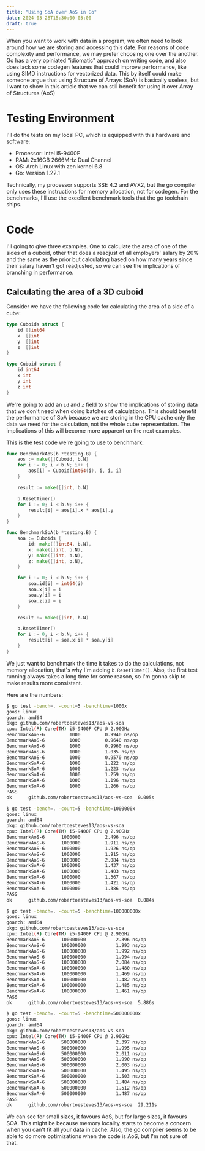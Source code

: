 ```yaml
---
title: "Using SoA over AoS in Go"
date: 2024-03-28T15:30:00-03:00
draft: true
---
```


When you want to work with data in a program, we often need to look around how
we are storing and accessing this date. For reasons of code complexity and
performance, we may prefer choosing one over the another. Go has a very opiniated
"idiomatic" approach on writing code, and also does lack some codegen features that
could improve performance, like using SIMD instructions for vectorized data. This
by itself could make someone argue that using Structure of Arrays (SoA) is basically
useless, but I want to show in this article that we can still benefit for using it
over Array of Structures (AoS)

# Testing Environment

I'll do the tests on my local PC, which is equipped with this hardware and software:

* Processor: Intel i5-9400F
* RAM: 2x16GB 2666MHz Dual Channel
* OS: Arch Linux with zen kernel 6.8
* Go: Version 1.22.1

Technically, my processor supports SSE 4.2 and AVX2, but the go compiler only uses
these instructions for memory allocation, not for codegen. For the benchmarks,
I'll use the excellent benchmark tools that the go toolchain ships.

# Code

I'll going to give three examples. One to calculate the area of one of the sides
of a cuboid, other that does a readjust of all employers' salary by 20% and the
same as the prior but calculating based on how many years since their salary
haven't got readjusted, so we can see the implications of branching in performance.

## Calculating the area of a 3D cuboid

Consider we have the following code for calculating the area of a side of a cube:

```go
type Cuboids struct {
	id []int64
	x  []int
	y  []int
	z  []int
}

type Cuboid struct {
	id int64
	x int
	y int
	z int
}
```

We're going to add an `id` and `z` field to show the implications of storing data
that we don't need when doing batches of calculations. This should benefit the
performance of SoA because we are storing in the CPU cache only the data we need
for the calculation, not the whole cube representation. The implications of this
will become more apparent on the next examples.

This is the test code we're going to use to benchmark:

```go
func BenchmarkAoS(b *testing.B) {
    aos := make([]Cuboid, b.N)
    for i := 0; i < b.N; i++ {
        aos[i] = Cuboid{int64(i), i, i, i}
    }

    result := make([]int, b.N)

    b.ResetTimer()
    for i := 0; i < b.N; i++ {
        result[i] = aos[i].x * aos[i].y
    }
}

func BenchmarkSoA(b *testing.B) {
    soa := Cuboids {
        id: make([]int64, b.N),
        x: make([]int, b.N),
        y: make([]int, b.N),
        z: make([]int, b.N),
    }

    for i := 0; i < b.N; i++ {
        soa.id[i] = int64(i)
        soa.x[i] = i
        soa.y[i] = i
        soa.z[i] = i
    }

    result := make([]int, b.N)

    b.ResetTimer()
    for i := 0; i < b.N; i++ {
        result[i] = soa.x[i] * soa.y[i]
    }
}
```

We just want to benchmark the time it takes to do the calculations, not memory
allocation, that's why I'm adding `b.ResetTimer()`. Also, the first test running
always takes a long time for some reason, so I'm gonna skip to make results more
consistent.

Here are the numbers:

```sh
$ go test -bench=. -count=5 -benchtime=1000x
goos: linux
goarch: amd64
pkg: github.com/robertoesteves13/aos-vs-soa
cpu: Intel(R) Core(TM) i5-9400F CPU @ 2.90GHz
BenchmarkAoS-6   	   1000	        0.9940 ns/op
BenchmarkAoS-6   	   1000	        0.9640 ns/op
BenchmarkAoS-6   	   1000	        0.9960 ns/op
BenchmarkAoS-6   	   1000	        1.035 ns/op
BenchmarkAoS-6   	   1000	        0.9570 ns/op
BenchmarkSoA-6   	   1000	        1.222 ns/op
BenchmarkSoA-6   	   1000	        1.223 ns/op
BenchmarkSoA-6   	   1000	        1.259 ns/op
BenchmarkSoA-6   	   1000	        1.196 ns/op
BenchmarkSoA-6   	   1000	        1.266 ns/op
PASS
ok  	github.com/robertoesteves13/aos-vs-soa	0.005s
```

```sh
$ go test -bench=. -count=5 -benchtime=1000000x
goos: linux
goarch: amd64
pkg: github.com/robertoesteves13/aos-vs-soa
cpu: Intel(R) Core(TM) i5-9400F CPU @ 2.90GHz
BenchmarkAoS-6   	1000000	        2.496 ns/op
BenchmarkAoS-6   	1000000	        1.911 ns/op
BenchmarkAoS-6   	1000000	        1.926 ns/op
BenchmarkAoS-6   	1000000	        1.915 ns/op
BenchmarkAoS-6   	1000000	        2.084 ns/op
BenchmarkSoA-6   	1000000	        1.437 ns/op
BenchmarkSoA-6   	1000000	        1.403 ns/op
BenchmarkSoA-6   	1000000	        1.367 ns/op
BenchmarkSoA-6   	1000000	        1.421 ns/op
BenchmarkSoA-6   	1000000	        1.386 ns/op
PASS
ok  	github.com/robertoesteves13/aos-vs-soa	0.084s
```

```sh
$ go test -bench=. -count=5 -benchtime=100000000x
goos: linux
goarch: amd64
pkg: github.com/robertoesteves13/aos-vs-soa
cpu: Intel(R) Core(TM) i5-9400F CPU @ 2.90GHz
BenchmarkAoS-6   	100000000	        2.396 ns/op
BenchmarkAoS-6   	100000000	        1.993 ns/op
BenchmarkAoS-6   	100000000	        1.992 ns/op
BenchmarkAoS-6   	100000000	        1.994 ns/op
BenchmarkAoS-6   	100000000	        2.084 ns/op
BenchmarkSoA-6   	100000000	        1.480 ns/op
BenchmarkSoA-6   	100000000	        1.469 ns/op
BenchmarkSoA-6   	100000000	        1.482 ns/op
BenchmarkSoA-6   	100000000	        1.485 ns/op
BenchmarkSoA-6   	100000000	        1.461 ns/op
PASS
ok  	github.com/robertoesteves13/aos-vs-soa	5.886s
```

```sh
$ go test -bench=. -count=5 -benchtime=500000000x
goos: linux
goarch: amd64
pkg: github.com/robertoesteves13/aos-vs-soa
cpu: Intel(R) Core(TM) i5-9400F CPU @ 2.90GHz
BenchmarkAoS-6   	500000000	        2.397 ns/op
BenchmarkAoS-6   	500000000	        1.995 ns/op
BenchmarkAoS-6   	500000000	        2.011 ns/op
BenchmarkAoS-6   	500000000	        1.990 ns/op
BenchmarkAoS-6   	500000000	        2.003 ns/op
BenchmarkSoA-6   	500000000	        1.495 ns/op
BenchmarkSoA-6   	500000000	        1.503 ns/op
BenchmarkSoA-6   	500000000	        1.484 ns/op
BenchmarkSoA-6   	500000000	        1.512 ns/op
BenchmarkSoA-6   	500000000	        1.487 ns/op
PASS
ok  	github.com/robertoesteves13/aos-vs-soa	29.211s
```

We can see for small sizes, it favours AoS, but for large sizes, it favours SOA.
This might be because memory locality starts to become a concern when you can't
fit all your data in cache. Also, the go compiler seems to be able to do more
optimizations when the code is AoS, but I'm not sure of that.
